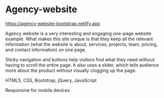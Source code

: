 # Agency-website
https://agency-website-bootstrap.netlify.app

Agency website is a very interesting and engaging one-page website example. What makes this site unique is that they keep all the relevant information (what the website is about, services, projects, team, pricing, and contact information) on one page. 

Sticky navigation and buttons help visitors find what they need without having to scroll the entire page.  It also uses a slider, which tells audience more about the product without visually clogging up the page.

HTML5, CSS, Bootstrap, jQuery, JavaScript

Responsive for mobile devices
